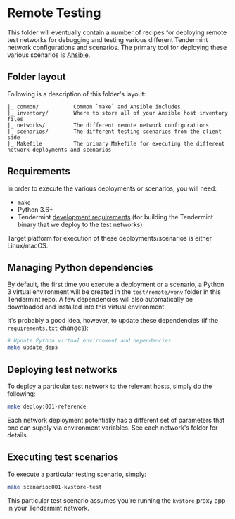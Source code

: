 # Remote Testing

This folder will eventually contain a number of recipes for deploying remote
test networks for debugging and testing various different Tendermint network
configurations and scenarios. The primary tool for deploying these various
scenarios is [Ansible](https://docs.ansible.com/ansible/latest/).

## Folder layout
Following is a description of this folder's layout:

```
|_ common/           Common `make` and Ansible includes
|_ inventory/        Where to store all of your Ansible host inventory files
|_ networks/         The different remote network configurations
|_ scenarios/        The different testing scenarios from the client side
|_ Makefile          The primary Makefile for executing the different network deployments and scenarios
```

## Requirements
In order to execute the various deployments or scenarios, you will need:

* `make`
* Python 3.6+
* Tendermint [development
  requirements](https://github.com/tendermint/tendermint#minimum-requirements)
  (for building the Tendermint binary that we deploy to the test networks)

Target platform for execution of these deployments/scenarios is either
Linux/macOS.

## Managing Python dependencies
By default, the first time you execute a deployment or a scenario, a Python 3
virtual environment will be created in the `test/remote/venv` folder in this
Tendermint repo. A few dependencies will also automatically be downloaded and
installed into this virtual environment.

It's probably a good idea, however, to update these dependencies (if the
`requirements.txt` changes):

```bash
# Update Python virtual environment and dependencies
make update_deps
```

## Deploying test networks
To deploy a particular test network to the relevant hosts, simply do the
following:

```bash
make deploy:001-reference
```

Each network deployment potentially has a different set of parameters that one
can supply via environment variables. See each network's folder for details.

## Executing test scenarios
To execute a particular testing scenario, simply:

```bash
make scenario:001-kvstore-test
```

This particular test scenario assumes you're running the `kvstore` proxy app in
your Tendermint network.
